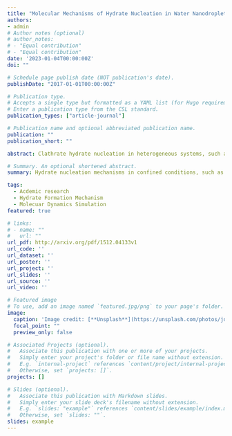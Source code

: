 ```yaml
---
title: "Molecular Mechanisms of Hydrate Nucleation in Water Nanodroplets"
authors:
- admin
# Author notes (optional)
# author_notes:
# - "Equal contribution"
# - "Equal contribution"
date: '2023-01-04T00:00:00Z'
doi: ""

# Schedule page publish date (NOT publication's date).
publishDate: "2017-01-01T00:00:00Z"

# Publication type.
# Accepts a single type but formatted as a YAML list (for Hugo requirements).
# Enter a publication type from the CSL standard.
publication_types: ["article-journal"]

# Publication name and optional abbreviated publication name.
publication: ""
publication_short: ""

abstract: Clathrate hydrate nucleation in heterogeneous systems, such as the water-in-oil emulsions found in pipeline environments, is of considerable technological importance and scientific interest. While there has been a number of experimental studies investigating hydrate nucleation in water-in-oil emulsions, there have been essentially no molecular simulations to provide important molecular insights into the hydrate nucleation process. Here, we report extensive molecular dynamics simulations of gas hydrate nucleation to examine nucleation behavior in water nanodroplets immersed in a non-aqueous liquid, probing key factors impacting nucleation, including guest species guest compositions, size of the nanodroplets, and temperature. The nucleation behavior with pure-guest (i.e., H$_2$S C$_3$H$_8$, and CO$_2$) and  H$_2$S-containing mixtures, where the second guest species is one of C$_3$H$_8$, CH$_4$ C$_2$H$_6$, and CO$_2$, has been studied. For the various systems examined  in this study, we find that H$_2$S always tends to initiate hydrate formation, with the only exception being the  H$_2$S/CO$_2$ mixture, where the relatively high solubility of H$_2$S compared to the other guest species is identified as an important factor for the current systems. Three different sizes of water nanodroplets at different temperatures are used to examine hydrate nucleation with pure-H$_2$S guest systems, where the observed mechanism of hydrate nucleation within nanodroplets exhibits behavior similar to that found in bulk counterparts. Within water nanodroplets, the hydrate nucleation process features the initial formation of amorphous solids, which can then be annealed into more recognizable hydrate-like structures. Detailed cage analyses provide insights into the impacts of temperature and the size of the water nanodroplet on the initial location and the induction time of hydrate nucleation. Our simulations improve the understanding of the molecular mechanism of clathrate hydrate nucleation in water-in-oil emulsions, thus helping the development of hydrate-related applications and exploitation.

# Summary. An optional shortened abstract.
summary: Hydrate nucleation mechanisms in confined conditions, such as water nanodroplets, differ significantly from those in bulk water. The factors, such as spatial constraints, the interaction with confining surfaces, and the altered thermodynamic and kinetic properties are discussed.

tags:
  - Acdemic research
  - Hydrate Formation Mechanism
  - Molecuar Dynamics Simulation
featured: true

# links:
# - name: ""
#   url: ""
url_pdf: http://arxiv.org/pdf/1512.04133v1
url_code: ''
url_dataset: ''
url_poster: ''
url_project: ''
url_slides: ''
url_source: ''
url_video: ''

# Featured image
# To use, add an image named `featured.jpg/png` to your page's folder. 
image:
  caption: 'Image credit: [**Unsplash**](https://unsplash.com/photos/jdD8gXaTZsc)'
  focal_point: ""
  preview_only: false

# Associated Projects (optional).
#   Associate this publication with one or more of your projects.
#   Simply enter your project's folder or file name without extension.
#   E.g. `internal-project` references `content/project/internal-project/index.md`.
#   Otherwise, set `projects: []`.
projects: []

# Slides (optional).
#   Associate this publication with Markdown slides.
#   Simply enter your slide deck's filename without extension.
#   E.g. `slides: "example"` references `content/slides/example/index.md`.
#   Otherwise, set `slides: ""`.
slides: example
---
```

<!-- 
{{% callout note %}}
Click the *Cite* button above to demo the feature to enable visitors to import publication metadata into their reference management software.
{{% /callout %}}

{{% callout note %}}
Create your slides in Markdown - click the *Slides* button to check out the example.
{{% /callout %}} -->

<!-- Add the publication's **full text** or **supplementary notes** here. You can use rich formatting such as including [code, math, and images](https://docs.hugoblox.com/content/writing-markdown-latex/). -->
